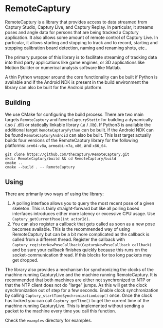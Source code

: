 # RemoteCaptury

RemoteCaptury is a library that provides access to data streamed from Captury Studio, Captury Live, and Captury Replay. In particular, it streams poses and angle data for persons that are being tracked a Captury application. It also allows some amount of remote control of Captury Live. In particular, it allows starting and stopping to track and to record, starting and stopping calibration board detection, naming and renaming shots, etc..

The primary purpose of this library is to facilitate streaming of tracking data into third party applications like game engines, or 3D applications like Motion Builder or numerical analysis software like Matlab.

A thin Python wrapper around the core functionality can be built if Python is available and if the Android NDK is present in the build environment the library can also be built for the Android platform.

## Building

We use CMake for configuring the build process. There are two main targets `RemoteCaptury` and `RemoteCapturyStatic` for building a dynamically (.so / .dll) or statically linkable library (.a / .lib).
If Python3 is available the additional target `RemoteCapturyPython` can be built.
If the Android NDK can be found `RemoteCapturyAndroid` can also be built. This last target actually builds four versions of the RemoteCaptury library for the following platforms: `arm64-v8a`, `armeabi-v7a`, `x86`, and `x86_64`.

```
git clone https://github.com/thecaptury/RemoteCaptury.git
mkdir RemoteCaptury/build && cd RemoteCaptury/build
cmake ..
cmake --build . -- RemoteCaptury
```

## Using

There are primarily two ways of using the library:
1. A polling interface allows you to query the most recent pose of a given skeleton. This is fairly straight-forward but like all polling based interfaces introduces either more latency or excessive CPU usage. Use `Captury_getCurrentPose(int actorId)`.
2. You can also register a callback that gets called as soon as a new pose becomes available. This is the recommended way of using RemoteCaptury but can be a bit more complicated as the callback is called from a different thread. Register the callback with `Captury_registerNewPoseCallback(CapturyNewPoseCallback callback)` and be sure your callback finishes quickly because this runs on the socket-communication thread. If this blocks for too long packets may get dropped.

The library also provides a mechanism for synchronizing the clocks of the machine running CapturyLive and the machine running RemoteCaptury. It is recommended that both machines are either not synchronized to NTP or that the NTP client does not do "large" jumps. As this will get the clock synchronization out of step for a few seconds. Enable clock synchronization by calling `Captury_startTimeSynchronizationLoop()` once. Once the clock has locked you can call `Captury_getTime()` to get the current time of the machine running CapturyLive. This is implemented without sending a packet to the machine every time you call this function.

Check the `examples` directory for examples.